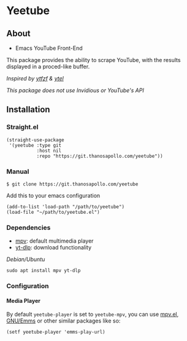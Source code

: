 # Yeetube

## About 
- Emacs YouTube Front-End

This package provides the ability to scrape YouTube, with the results
displayed in a proced-like buffer. 

*Inspired by [ytfzf](https://github.com/pystardust/ytfzf) & [ytel](https://github.com/grastello/ytel)*


*This package does not use Invidious or YouTube's API*


## Installation 

### Straight.el

``` emacs-lisp
(straight-use-package 
 '(yeetube :type git
	       :host nil
	       :repo "https://git.thanosapollo.com/yeetube"))
```


### Manual
``` shell
$ git clone https://git.thanosapollo.com/yeetube
```

Add this to your emacs configuration
``` emacs-lisp
(add-to-list 'load-path "/path/to/yeetube")
(load-file "~/path/to/yeetube.el")
```

### Dependencies
- [mpv](https://mpv.io/): default multimedia player 
- [yt-dlp](https://github.com/yt-dlp/yt-dlp): download functionality 

*Debian/Ubuntu*
``` shell
sudo apt install mpv yt-dlp
```

### Configuration 
#### Media Player 
By default `yeetube-player` is set to `yeetube-mpv`, you can use
[mpv.el](https://github.com/kljohann/mpv.el), [GNU/Emms](https://www.gnu.org/software/emms/) or other similar packages like so:

``` emacs-lisp
(setf yeetube-player 'emms-play-url)
```
